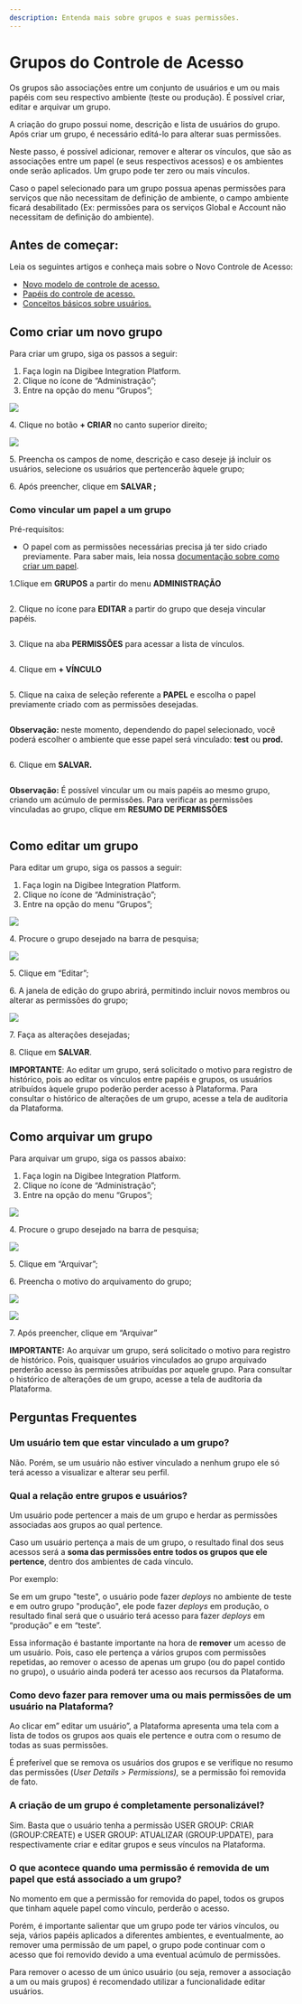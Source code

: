 ```yaml
---
description: Entenda mais sobre grupos e suas permissões.
---
```


# Grupos do Controle de Acesso

Os grupos são associações entre um conjunto de usuários e um ou mais papéis com seu respectivo ambiente (teste ou produção). É possível criar, editar e arquivar um grupo.

A criação do grupo possui nome, descrição e lista de usuários do grupo. Após criar um grupo, é necessário editá-lo para alterar suas permissões.

Neste passo, é possível adicionar, remover e alterar os vínculos, que são as associações entre um papel (e seus respectivos acessos) e os ambientes onde serão aplicados. Um grupo pode ter zero ou mais vínculos.

Caso o papel selecionado para um grupo possua apenas permissões para serviços que não necessitam de definição de ambiente, o campo ambiente ficará desabilitado (Ex: permissões para os serviços Global e Account não necessitam de definição do ambiente).

## Antes de começar: <a href="#h_a5010c206d" id="h_a5010c206d"></a>

Leia os seguintes artigos e conheça mais sobre o Novo Controle de Acesso:

* [Novo modelo de controle de acesso.](https://intercom.help/godigibee/pt-BR/articles/5808132-novo-modelo-de-controle-de-acesso)
* [Papéis do controle de acesso.](https://intercom.help/godigibee/pt-BR/articles/5810244-papeis-do-controle-de-acesso)
* [Conceitos básicos sobre usuários.](https://intercom.help/godigibee/pt-BR/articles/5808313-conceitos-basicos-sobre-usuarios)

## Como criar um novo grupo <a href="#h_3ac43c518a" id="h_3ac43c518a"></a>

Para criar um grupo, siga os passos a seguir:

1. Faça login na Digibee Integration Platform.
2. Clique no ícone de “Administração”;
3. Entre na opção do menu “Grupos”;

![](<../../.gitbook/assets/Imagem 1 (1) (4) (1).png>)

4\. Clique no botão **+ CRIAR** no canto superior direito;

![](<../../.gitbook/assets/Imagem 2 (2).png>)

5\. Preencha os campos de nome, descrição e caso deseje já incluir os usuários, selecione os usuários que pertencerão àquele grupo;

6\. Após preencher, clique em **SALVAR ;**

### **Como vincular um papel a um grupo**

Pré-requisitos:

* O papel com as permissões necessárias precisa já ter sido criado previamente. Para saber mais, leia nossa [documentação sobre como criar um papel](https://docs.digibee.com/documentation/v/pt-br/administration/novo-controle-de-acesso/papeis-do-controle-de-acesso#h\_3cbcaa1595).

1.Clique em **GRUPOS** a partir do menu **ADMINISTRAÇÃO**

<figure><img src="../../.gitbook/assets/Imagem 1 (1).png" alt=""><figcaption></figcaption></figure>

2\. Clique no ícone para **EDITAR** a partir do grupo que deseja vincular papéis.

<figure><img src="../../.gitbook/assets/imagem 2.png" alt=""><figcaption></figcaption></figure>

3\. Clique na aba **PERMISSÕES** para acessar a lista de vínculos.

<figure><img src="../../.gitbook/assets/Imagem 3 (3).png" alt=""><figcaption></figcaption></figure>

4\. Clique em **+ VÍNCULO**

<figure><img src="../../.gitbook/assets/Imagem 4 (4).png" alt=""><figcaption></figcaption></figure>

5\. Clique na caixa de seleção referente a **PAPEL** e escolha o papel previamente criado com as permissões desejadas.

<figure><img src="../../.gitbook/assets/Imagem 5 (1).png" alt=""><figcaption></figcaption></figure>

**Observação:** neste momento, dependendo do papel selecionado, você poderá escolher o ambiente que esse papel será vinculado: **test** ou **prod.**

<figure><img src="../../.gitbook/assets/Imagem 6.png" alt=""><figcaption></figcaption></figure>

6\. Clique em **SALVAR.**

<figure><img src="../../.gitbook/assets/Imagem 7 (1) (1).png" alt=""><figcaption></figcaption></figure>

**Observação:** É possível vincular um ou mais papéis ao mesmo grupo, criando um acúmulo de permissões. Para verificar as permissões vinculadas ao grupo, clique em **RESUMO DE PERMISSÕES**

<figure><img src="../../.gitbook/assets/Imagem 8.png" alt=""><figcaption></figcaption></figure>

## Como editar um grupo <a href="#h_8dbe8e58b4" id="h_8dbe8e58b4"></a>

Para editar um grupo, siga os passos a seguir:

1. Faça login na Digibee Integration Platform.
2. Clique no ícone de “Administração”;
3. Entre na opção do menu “Grupos”;

![](<../../.gitbook/assets/Imagem 6 (6).png>)

4\. Procure o grupo desejado na barra de pesquisa;

![](<../../.gitbook/assets/Imagem 7 (1) (1) (1).png>)

5\. Clique em “Editar”;

6\. A janela de edição do grupo abrirá, permitindo incluir novos membros ou alterar as permissões do grupo;

![](<../../.gitbook/assets/Imagem 8 (3).png>)

7\. Faça as alterações desejadas;

8\. Clique em **SALVAR**.

**IMPORTANTE**: Ao editar um grupo, será solicitado o motivo para registro de histórico, pois ao editar os vínculos entre papéis e grupos, os usuários atribuídos àquele grupo poderão perder acesso à Plataforma. Para consultar o histórico de alterações de um grupo, acesse a tela de auditoria da Plataforma.

## Como arquivar um grupo <a href="#h_507e74fbfb" id="h_507e74fbfb"></a>

Para arquivar um grupo, siga os passos abaixo:

1. Faça login na Digibee Integration Platform.
2. Clique no ícone de “Administração”;
3. Entre na opção do menu “Grupos”;

![](<../../.gitbook/assets/Imagem 9 (1).png>)

4\. Procure o grupo desejado na barra de pesquisa;

![](<../../.gitbook/assets/imagem 10 (1).png>)

5\. Clique em “Arquivar”;

6\. Preencha o motivo do arquivamento do grupo;

![](<../../.gitbook/assets/Imagem 11.png>)

![](<../../.gitbook/assets/Imagem 11 (1).png>)

7\. Após preencher, clique em “Arquivar”

**IMPORTANTE:** Ao arquivar um grupo, será solicitado o motivo para registro de histórico. Pois, quaisquer usuários vinculados ao grupo arquivado perderão acesso às permissões atribuídas por aquele grupo. Para consultar o histórico de alterações de um grupo, acesse a tela de auditoria da Plataforma.

## Perguntas Frequentes <a href="#h_eb5d4f3092" id="h_eb5d4f3092"></a>

### Um usuário tem que estar vinculado a um grupo? <a href="#h_720b9fa566" id="h_720b9fa566"></a>

Não. Porém, se um usuário não estiver vinculado a nenhum grupo ele só terá acesso a visualizar e alterar seu perfil.

### Qual a relação entre grupos e usuários? <a href="#h_fc7dde47d4" id="h_fc7dde47d4"></a>

Um usuário pode pertencer a mais de um grupo e herdar as permissões associadas aos grupos ao qual pertence.

Caso um usuário pertença a mais de um grupo, o resultado final dos seus acessos será a **soma das permissões entre todos os grupos que ele pertence**, dentro dos ambientes de cada vínculo.

Por exemplo:

Se em um grupo "teste", o usuário pode fazer _deploys_ no ambiente de teste e em outro grupo "produção", ele pode fazer _deploys_ em produção, o resultado final será que o usuário terá acesso para fazer _deploys_ em “produção” e em “teste”.

Essa informação é bastante importante na hora de **remover** um acesso de um usuário. Pois, caso ele pertença a vários grupos com permissões repetidas, ao remover o acesso de apenas um grupo (ou do papel contido no grupo), o usuário ainda poderá ter acesso aos recursos da Plataforma.

### Como devo fazer para remover uma ou mais permissões de um usuário na Plataforma? <a href="#h_c1dc901385" id="h_c1dc901385"></a>

Ao clicar em” editar um usuário”, a Plataforma apresenta uma tela com a lista de todos os grupos aos quais ele pertence e outra com o resumo de todas as suas permissões.

É preferível que se remova os usuários dos grupos e se verifique no resumo das permissões (_User Details > Permissions),_ se a permissão foi removida de fato.

### A criação de um grupo é completamente personalizável? <a href="#h_15e5325b71" id="h_15e5325b71"></a>

Sim. Basta que o usuário tenha a permissão USER GROUP: CRIAR (GROUP:CREATE) e USER GROUP: ATUALIZAR (GROUP:UPDATE), para respectivamente criar e editar grupos e seus vínculos na Plataforma.

### O que acontece quando uma permissão é removida de um papel que está associado a um grupo? <a href="#h_b081a00dcb" id="h_b081a00dcb"></a>

No momento em que a permissão for removida do papel, todos os grupos que tinham aquele papel como vínculo, perderão o acesso.

Porém, é importante salientar que um grupo pode ter vários vínculos, ou seja, vários papéis aplicados a diferentes ambientes, e eventualmente, ao remover uma permissão de um papel, o grupo pode continuar com o acesso que foi removido devido a uma eventual acúmulo de permissões.

Para remover o acesso de um único usuário (ou seja, remover a associação a um ou mais grupos) é recomendado utilizar a funcionalidade editar usuários.
